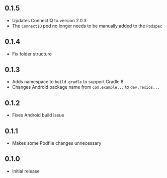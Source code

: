 ## 0.1.5
- Updates ConnectIQ to version 2.0.3
- The `ConnectIQ` pod no longer needs to be manually added to the `Podspec`

## 0.1.4
- Fix folder structure

## 0.1.3
- Adds namespace to `build.gradle` to support Gradle 8
- Changes Android package name from `com.example...` to `dev.rexios...`

## 0.1.2
- Fixes Android build issue

## 0.1.1
- Makes some Podfile changes unnecessary

## 0.1.0
- Initial release

